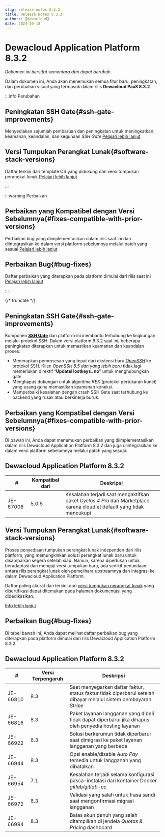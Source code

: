 ```yaml
---
slug: release-notes-8.3.2
title: Release Notes 8.3.2
authors: [dewacloud]
date: 2024-10-18
---
```

# Dewacloud Application Platform 8.3.2

_Dokumen ini bersifat sementara dan dapat berubah._

Dalam dokumen ini, Anda akan menemukan semua fitur baru, peningkatan, dan perubahan visual yang termasuk dalam rilis **Dewacloud PaaS 8.3.2**.

:::info Perubahan

## Peningkatan SSH Gate{#ssh-gate-improvements}

Menyediakan sejumlah pembaruan dan peningkatan untuk meningkatkan keamanan, keandalan, dan kegunaan _SSH Gate_ [Pelajari lebih lanjut](<#ssh-gate-improvements>)

## Versi Tumpukan Perangkat Lunak{#software-stack-versions}

Daftar terkini dari template OS yang didukung dan versi tumpukan perangkat lunak [Pelajari lebih lanjut](<#software-stack-versions>)

:::

:::warning Perbaikan

## Perbaikan yang Kompatibel dengan Versi Sebelumnya{#fixes-compatible-with-prior-versions}

Perbaikan bug yang diimplementasikan dalam rilis saat ini dan diintegrasikan ke dalam versi platform sebelumnya melalui patch yang sesuai [Pelajari lebih lanjut](<#fixes-compatible-with-prior-versions>)

## Perbaikan Bug{#bug-fixes}

Daftar perbaikan yang diterapkan pada platform dimulai dari rilis saat ini [Pelajari lebih lanjut](<#bug-fixes>)

:::

{/* truncate */}

## Peningkatan SSH Gate{#ssh-gate-improvements}

Komponen **[SSH Gate](<https://docs.dewacloud.com/docs/ssh-gate/>)** dari platform ini membantu terhubung ke lingkungan melalui protokol SSH. Dalam versi platform 8.3.2 saat ini, beberapa peningkatan diterapkan untuk memastikan keamanan dan keandalan proses:

  * Menerapkan pemrosesan yang tepat dari ekstensi baru _[OpenSSH](<https://github.com/openssh/openssh-portable/blob/V_9_1/PROTOCOL#L288>)_ ke protokol SSH. Klien _OpenSSH 8.5 dan yang lebih baru_ tidak lagi memerlukan direktif “**UpdateHostkeys=no**” untuk menghubungkan gate.
  * Menghapus dukungan untuk algoritma _KEX_ (protokol pertukaran kunci) yang usang guna memastikan keamanan koneksi.
  * Memperbaiki kesalahan dengan crash SSH Gate saat terhubung ke backend yang rusak atau berkinerja buruk.



## Perbaikan yang Kompatibel dengan Versi Sebelumnya{#fixes-compatible-with-prior-versions}

Di bawah ini, Anda dapat menemukan perbaikan yang diimplementasikan dalam rilis Dewacloud Application Platform 8.3.2 dan juga diintegrasikan ke dalam versi platform sebelumnya melalui patch yang sesuai.

Dewacloud Application Platform 8.3.2  
---  
| **#** | **Kompatibel dari** | **Deskripsi**  
---|---|---  
JE-67008 | 5.0.5 | Kesalahan terjadi saat mengaktifkan paket _Cyclos 4 Pro_ dari Marketplace karena cloudlet default yang tidak mencukupi  
  


## Versi Tumpukan Perangkat Lunak{#software-stack-versions}

Proses penyediaan tumpukan perangkat lunak independen dari rilis platform, yang memungkinkan solusi perangkat lunak baru untuk disampaikan segera setelah siap. Namun, karena diperlukan untuk beradaptasi dan menguji versi tumpukan baru, ada sedikit penundaan antara rilis perangkat lunak oleh pemelihara upstreamnya dan integrasi ke dalam Dewacloud Application Platform.

Daftar paling akurat dan terkini dari [versi tumpukan perangkat lunak](<https://docs.dewacloud.com/docs/software-stacks-versions/>) yang disertifikasi dapat ditemukan pada halaman dokumentasi yang didedikasikan.

[Info lebih lanjut](<https://docs.dewacloud.com/docs/software-stacks-versions/>)



## Perbaikan Bug{#bug-fixes}

Di tabel bawah ini, Anda dapat melihat daftar perbaikan bug yang diterapkan pada platform dimulai dari rilis Dewacloud Application Platform 8.3.2:

Dewacloud Application Platform 8.3.2  
---  
| **#** | **Versi Terpengaruh** | **Deskripsi**  
---|---|---  
JE-66810 | 8.3 | Saat menyegarkan daftar faktur, status faktur tidak diperbarui setelah dibayar melalui sistem pembayaran _Stripe_  
JE-66816 | 8.3 | Paket layanan langganan yang dibeli tidak dapat diperbarui jika dihapus oleh penyedia hosting layanan  
JE-66922 | 8.3 | Solusi berkerumun tidak diperbarui saat dimigrasi ke paket layanan langganan yang berbeda  
JE-66944 | 8.3 | Opsi enable/disable _Auto Pay_ tersedia untuk langganan yang dibatalkan  
JE-66954 | 7.1 | Kesalahan terjadi selama konfigurasi pasca-instalasi dari kontainer Docker _gitlab/gitlab-ce_  
JE-66972 | 8.3 | Validasi yang salah untuk frasa sandi saat mengonfirmasi migrasi langganan  
JE-66994 | 8.3 | Batas akun penuh yang salah ditampilkan di jendela _Quotas & Pricing_ dashboard  
  
